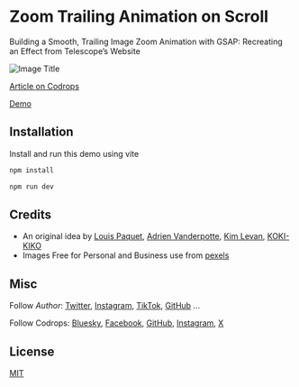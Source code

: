 # Zoom Trailing Animation on Scroll

Building a Smooth, Trailing Image Zoom Animation with GSAP: Recreating an Effect from Telescope’s Website

![Image Title](https://codrops-1f606.kxcdn.com/codrops/wp-content/uploads/2025/10/thumb-3.png?x56200")

[Article on Codrops](https://tympanus.net/codrops/2025/09/01/recreating-palmers-draggable-product-grid-with-gsap/)

[Demo](https://tympanus.net/Tutorials/PalmerDraggableGrid/)

## Installation

Install and run this demo using vite

```bash
npm install

npm run dev
```

## Credits

- An original idea by [Louis Paquet](https://louispaquet.com/), [Adrien Vanderpotte](https://avdp.xyz/), [Kim Levan](https://x.com/kimlevan), [KOKI-KIKO](https://www.koki-kiko.com/)
- Images Free for Personal and Business use from [pexels](https://www.pexels.com)

## Misc

Follow _Author_: [Twitter](https://x.com/jeycode_), [Instagram](https://www.instagram.com/jeycode__/), [TikTok](https://www.tiktok.com/@jeycode_), [GitHub](https://github.com/joffreysp) ...

Follow Codrops: [Bluesky](https://bsky.app/profile/codrops.bsky.social), [Facebook](http://www.facebook.com/codrops), [GitHub](https://github.com/codrops), [Instagram](https://www.instagram.com/codropsss/), [X](http://www.x.com/codrops)

## License

[MIT](LICENSE)
